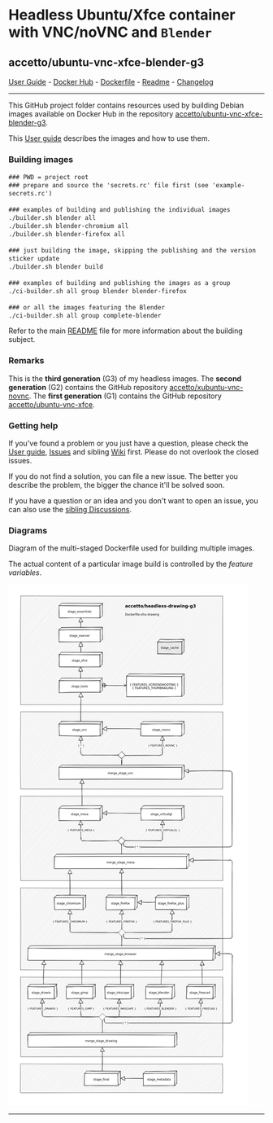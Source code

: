 # Headless Ubuntu/Xfce container with VNC/noVNC and `Blender`

## accetto/ubuntu-vnc-xfce-blender-g3

[User Guide][this-user-guide] - [Docker Hub][this-docker] - [Dockerfile][this-dockerfile] - [Readme][this-readme] - [Changelog][this-changelog]

***

This GitHub project folder contains resources used by building Debian images available on Docker Hub in the repository [accetto/ubuntu-vnc-xfce-blender-g3][this-docker].

This [User guide][this-user-guide] describes the images and how to use them.

### Building images

```shell
### PWD = project root
### prepare and source the 'secrets.rc' file first (see 'example-secrets.rc')

### examples of building and publishing the individual images
./builder.sh blender all
./builder.sh blender-chromium all
./builder.sh blender-firefox all

### just building the image, skipping the publishing and the version sticker update
./builder.sh blender build

### examples of building and publishing the images as a group
./ci-builder.sh all group blender blender-firefox

### or all the images featuring the Blender
./ci-builder.sh all group complete-blender
```

Refer to the main [README][this-readme] file for more information about the building subject.

### Remarks

This is the **third generation** (G3) of my headless images.
The **second generation** (G2) contains the GitHub repository [accetto/xubuntu-vnc-novnc][accetto-github-xubuntu-vnc-novnc].
The **first generation** (G1) contains the GitHub repository [accetto/ubuntu-vnc-xfce][accetto-github-ubuntu-vnc-xfce].

### Getting help

If you've found a problem or you just have a question, please check the [User guide][this-user-guide], [Issues][this-issues] and sibling [Wiki][sibling-wiki] first.
Please do not overlook the closed issues.

If you do not find a solution, you can file a new issue.
The better you describe the problem, the bigger the chance it'll be solved soon.

If you have a question or an idea and you don't want to open an issue, you can also use the [sibling Discussions][sibling-discussions].

### Diagrams

Diagram of the multi-staged Dockerfile used for building multiple images.

The actual content of a particular image build is controlled by the *feature variables*.

![Dockerfile.xfce.drawing stages][this-diagram-dockerfile-stages-drawing]

***

[this-user-guide]: https://accetto.github.io/user-guide-g3/

[this-readme]: https://github.com/accetto/headless-drawing-g3/blob/master/README.md

[this-changelog]: https://github.com/accetto/headless-drawing-g3/blob/master/CHANGELOG.md

[this-issues]: https://github.com/accetto/headless-drawing-g3/issues

[sibling-discussions]: https://github.com/accetto/ubuntu-vnc-xfce-g3/discussions

[sibling-wiki]: https://github.com/accetto/ubuntu-vnc-xfce-g3/wiki

[this-docker]: https://hub.docker.com/r/accetto/ubuntu-vnc-xfce-blender-g3/

[this-dockerfile]: https://github.com/accetto/headless-drawing-g3/blob/master/docker/Dockerfile.xfce.drawing

[this-diagram-dockerfile-stages-drawing]: https://raw.githubusercontent.com/accetto/headless-drawing-g3/master/docker/doc/images/Dockerfile.xfce.drawing.png

[accetto-github-xubuntu-vnc-novnc]: https://github.com/accetto/xubuntu-vnc-novnc/

[accetto-github-ubuntu-vnc-xfce]: https://github.com/accetto/ubuntu-vnc-xfce
